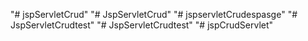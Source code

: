 "# jspServletCrud" 
"# JspServletCrud" 
"# jspservletCrudespasge" 
"# JspServletCrudtest" 
"# JspServletCrudtest" 
"# jspCrudServlet" 
